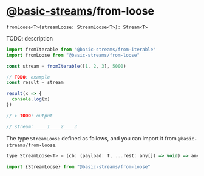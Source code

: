 # [@basic-streams](https://github.com/rpominov/basic-streams)/from-loose

<!-- doc -->

```
fromLoose<T>(streamLoose: StreamLoose<T>): Stream<T>
```

TODO: description

```js
import fromIterable from "@basic-streams/from-iterable"
import fromLoose from "@basic-streams/from-loose"

const stream = fromIterable([1, 2, 3], 5000)

// TODO: example
const result = stream

result(x => {
  console.log(x)
})

// > TODO: output

// stream: ____1____2____3
```

The type `StreamLoose` defined as follows, and you can import it from
`@basic-streams/from-loose`.

```js
type StreamLoose<T> = (cb: (payload: T, ...rest: any[]) => void) => any

import {StreamLoose} from "@basic-streams/from-loose"
```

<!-- docstop -->

